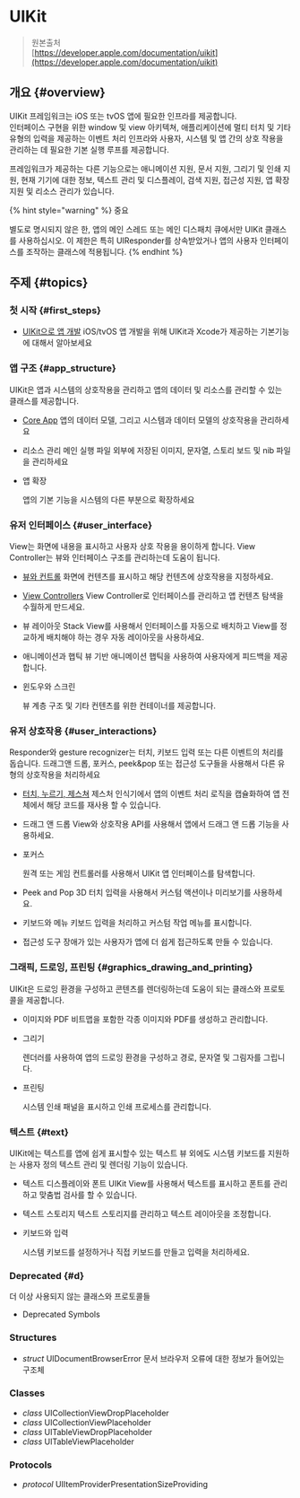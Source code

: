 # UIKit

> 원본출처  
> [https://developer.apple.com/documentation/uikit](https://developer.apple.com/documentation/uikit)

## 개요 {#overview}

UIKit 프레임워크는 iOS 또는 tvOS 앱에 필요한 인프라를 제공합니다.  
인터페이스 구현을 위한 window 및 view 아키텍쳐, 애플리케이션에 멀티 터치 및 기타 유형의 입력을 제공하는 이벤트 처리 인프라와 사용자, 시스템 및 앱 간의 상호 작용을 관리하는 데 필요한 기본 실행 루프를 제공합니다.

프레임워크가 제공하는 다른 기능으로는 애니메이션 지원, 문서 지원, 그리기 및 인쇄 지원, 현재 기기에 대한 정보, 텍스트 관리 및 디스플레이, 검색 지원, 접근성 지원, 앱 확장 지원 및 리소스 관리가 있습니다.

{% hint style="warning" %}
중요

별도로 명시되지 않은 한, 앱의 메인 스레드 또는 메인 디스패치 큐에서만 UIKit 클래스를 사용하십시오. 이 제한은 특히 UIResponder를 상속받았거나 앱의 사용자 인터페이스를 조작하는 클래스에 적용됩니다.
{% endhint %}

## 주제 {#topics}

### 첫 시작 {#first_steps}

* [UIKit으로 앱 개발](about_app_development_with_uikit.md) iOS/tvOS 앱 개발을 위해 UIKit과 Xcode가 제공하는 기본기능에 대해서 알아보세요

### 앱 구조 {#app_structure}

UIKit은 앱과 시스템의 상호작용을 관리하고 앱의 데이터 및 리소스를 관리할 수 있는 클래스를 제공합니다.

* [Core App](core-app/) 앱의 데이터 모델, 그리고 시스템과 데이터 모델의 상호작용을 관리하세요
* 리소스 관리 메인 실행 파일 외부에 저장된 이미지, 문자열, 스토리 보드 및 nib 파일을 관리하세요
* 앱 확장

  앱의 기본 기능을 시스템의 다른 부분으로 확장하세요

### 유저 인터페이스 {#user_interface}

View는 화면에 내용을 표시하고 사용자 상호 작용을 용이하게 합니다. View Controller는 뷰와 인터페이스 구조를 관리하는데 도움이 됩니다.

* [뷰와 컨트롤](views_and_controls/) 화면에 컨텐츠를 표시하고 해당 컨텐츠에 상호작용을 지정하세요.
* [View Controllers](view-controllers/) View Controller로 인터페이스를 관리하고 앱 컨텐츠 탐색을 수월하게 만드세요.
* 뷰 레이아웃 Stack View를 사용해서 인터페이스를 자동으로 배치하고 View를 정교하게 배치해야 하는 경우 자동 레이아웃을 사용하세요.
* 애니메이션과 햅틱 뷰 기반 애니메이션 햅틱을 사용하여 사용자에게 피드백을 제공합니다.
* 윈도우와 스크린

   뷰 계층 구조 및 기타 컨텐츠를 위한 컨테이너를 제공합니다.

### 유저 상호작용 {#user_interactions}

Responder와 gesture recognizer는 터치, 키보드 입력 또는 다른 이벤트의 처리를 돕습니다. 드래그앤 드롭, 포커스, peek&pop 또는 접근성 도구들을 사용해서 다른 유형의 상호작용을 처리하세요

* [터치, 누르기, 제스쳐](touches_presses_and_gestures/) 제스처 인식기에서 앱의 이벤트 처리 로직을 캡슐화하여 앱 전체에서 해당 코드를 재사용 할 수 있습니다.
* 드래그 앤 드롭 View와 상호작용 API를 사용해서 앱에서 드래그 앤 드롭 기능을 사용하세요.
* 포커스

   원격 또는 게임 컨트롤러를 사용해서 UIKit 앱 인터페이스를 탐색합니다.

* Peek and Pop 3D 터치 입력을 사용해서 커스텀 액션이나 미리보기를 사용하세요.
* 키보드와 메뉴 키보드 입력을 처리하고 커스텀 작업 메뉴를 표시합니다.
* 접근성 도구 장애가 있는 사용자가 앱에 더 쉽게 접근하도록 만들 수 있습니다.

### 그래픽, 드로잉, 프린팅 {#graphics_drawing_and_printing}

UIKit은 드로잉 환경을 구성하고 콘텐츠를 렌더링하는데 도움이 되는 클래스와 프로토콜을 제공합니다.

* 이미지와 PDF 비트맵을 포함한 각종 이미지와 PDF를 생성하고 관리합니다.
* 그리기

   렌더러를 사용하여 앱의 드로잉 환경을 구성하고 경로, 문자열 및 그림자를 그립니다.

* 프린팅

   시스템 인쇄 패널을 표시하고 인쇄 프로세스를 관리합니다.

### 텍스트 {#text}

UIKit에는 텍스트를 앱에 쉽게 표시할수 있는 텍스트 뷰 외에도 시스템 키보드를 지원하는 사용자 정의 텍스트 관리 및 렌더링 기능이 있습니다.

* 텍스트 디스플레이와 폰트 UIKit View를 사용해서 텍스트를 표시하고 폰트를 관리하고 맞춤법 검사를 할 수 있습니다.
* 텍스트 스토리지 텍스트 스토리지를 관리하고 텍스트 레이아웃을 조정합니다.
* 키보드와 입력

   시스템 키보드를 설정하거나 직접 키보드를 만들고 입력을 처리하세요.

### Deprecated {#d}

더 이상 사용되지 않는 클래스와 프로토콜들

* Deprecated Symbols

### Structures

* _struct_ UIDocumentBrowserError 문서 브라우저 오류에 대한 정보가 들어있는 구조체

### Classes

* _class_ UICollectionViewDropPlaceholder
* _class_ UICollectionViewPlaceholder
* _class_ UITableViewDropPlaceholder
* _class_ UITableViewPlaceholder

### Protocols

* _protocol_ UIItemProviderPresentationSizeProviding


